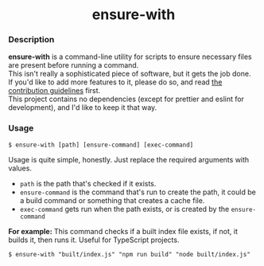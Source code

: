 <h1 align="center">ensure-with</h1>

### Description
**ensure-with** is a command-line utility for scripts to ensure necessary files are present before running a command.<br>
This isn't really a sophisticated piece of software, but it gets the job done.<br>
If you'd like to add more features to it, please do so, and read [the contribution guidelines](./CONTRIBUTING.md) first.<br>
This project contains no dependencies (except for prettier and eslint for development), and I'd like to keep it that way.

### Usage

```
$ ensure-with [path] [ensure-command] [exec-command]
```

Usage is quite simple, honestly. Just replace the required arguments with values.
 - `path` is the path that's checked if it exists.
 - `ensure-command` is the command that's run to create the path, it could be a build command or something that creates a cache file.
 - `exec-command` gets run when the path exists, or is created by the `ensure-command`

**For example:**
This command checks if a built index file exists, if not, it builds it, then runs it. Useful for TypeScript projects.
```
$ ensure-with "built/index.js" "npm run build" "node built/index.js"
```